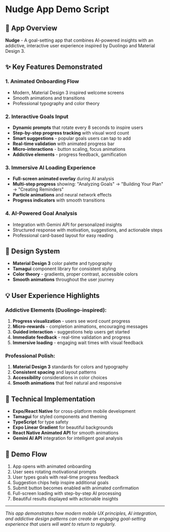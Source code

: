 # Nudge App Demo Script

## 🎯 App Overview
**Nudge** - A goal-setting app that combines AI-powered insights with an addictive, interactive user experience inspired by Duolingo and Material Design 3.

## ✨ Key Features Demonstrated

### 1. **Animated Onboarding Flow**
- Modern, Material Design 3 inspired welcome screens
- Smooth animations and transitions
- Professional typography and color theory

### 2. **Interactive Goals Input**
- **Dynamic prompts** that rotate every 8 seconds to inspire users
- **Step-by-step progress tracking** with visual word count
- **Smart suggestions** - popular goals users can tap to add
- **Real-time validation** with animated progress bar
- **Micro-interactions** - button scaling, focus animations
- **Addictive elements** - progress feedback, gamification

### 3. **Immersive AI Loading Experience**
- **Full-screen animated overlay** during AI analysis
- **Multi-step progress** showing: "Analyzing Goals" → "Building Your Plan" → "Creating Reminders"
- **Particle animations** and neural network effects
- **Progress indicators** with smooth transitions

### 4. **AI-Powered Goal Analysis**
- Integration with Gemini API for personalized insights
- Structured response with motivation, suggestions, and actionable steps
- Professional card-based layout for easy reading

## 🎨 Design System
- **Material Design 3** color palette and typography
- **Tamagui** component library for consistent styling
- **Color theory** - gradients, proper contrast, accessible colors
- **Smooth animations** throughout the user journey

## 💡 User Experience Highlights

### Addictive Elements (Duolingo-inspired):
1. **Progress visualization** - users see word count progress
2. **Micro-rewards** - completion animations, encouraging messages
3. **Guided interaction** - suggestions help users get started
4. **Immediate feedback** - real-time validation and progress
5. **Immersive loading** - engaging wait times with visual feedback

### Professional Polish:
1. **Material Design 3** standards for colors and typography
2. **Consistent spacing** and layout patterns
3. **Accessibility** considerations in color choices
4. **Smooth animations** that feel natural and responsive

## 🚀 Technical Implementation
- **Expo/React Native** for cross-platform mobile development
- **Tamagui** for styled components and theming
- **TypeScript** for type safety
- **Expo Linear Gradient** for beautiful backgrounds
- **React Native Animated API** for smooth animations
- **Gemini AI API** integration for intelligent goal analysis

## 📱 Demo Flow
1. App opens with animated onboarding
2. User sees rotating motivational prompts
3. User types goals with real-time progress feedback
4. Suggestion chips help inspire additional goals
5. Submit button becomes enabled with animated confirmation
6. Full-screen loading with step-by-step AI processing
7. Beautiful results displayed with actionable insights

---

*This app demonstrates how modern mobile UX principles, AI integration, and addictive design patterns can create an engaging goal-setting experience that users will want to return to regularly.*
